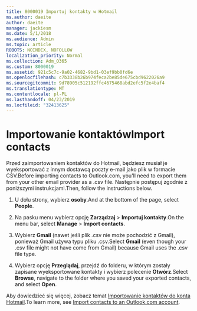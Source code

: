 ```yaml
---
title: 8000019 Importuj kontakty w Hotmail
ms.author: daeite
author: daeite
manager: jackiesm
ms.date: 5/1/2018
ms.audience: Admin
ms.topic: article
ROBOTS: NOINDEX, NOFOLLOW
localization_priority: Normal
ms.collection: Adm_O365
ms.custom: 8000019
ms.assetid: 921c5c7c-9a02-4682-9bd1-03ef9bb0fd6e
ms.openlocfilehash: c7b3338b26b974feca2be85de675cbd9622026a9
ms.sourcegitcommit: 9d78905c512192ffc4675468abd2efc5f2e4baf4
ms.translationtype: MT
ms.contentlocale: pl-PL
ms.lasthandoff: 04/23/2019
ms.locfileid: "32413625"
---
```

# <a name="import-contacts"></a><span data-ttu-id="47725-102">Importowanie kontaktów</span><span class="sxs-lookup"><span data-stu-id="47725-102">Import contacts</span></span>

<span data-ttu-id="47725-103">Przed zaimportowaniem kontaktów do Hotmail, będziesz musiał je wyeksportować z innym dostawcą poczty e-mail jako plik w formacie CSV.</span><span class="sxs-lookup"><span data-stu-id="47725-103">Before importing contacts to Outlook.com, you'll need to export them from your other email provider as a .csv file.</span></span> <span data-ttu-id="47725-104">Następnie postępuj zgodnie z poniższymi instrukcjami.</span><span class="sxs-lookup"><span data-stu-id="47725-104">Then, follow the instructions below.</span></span>
  
1. <span data-ttu-id="47725-105">U dołu strony, wybierz **osoby**.</span><span class="sxs-lookup"><span data-stu-id="47725-105">And at the bottom of the page, select **People**.</span></span> 
    
2. <span data-ttu-id="47725-106">Na pasku menu wybierz opcję **Zarządzaj** \> **Importuj kontakty**.</span><span class="sxs-lookup"><span data-stu-id="47725-106">On the menu bar, select **Manage** \> **Import contacts**.</span></span> 
    
3. <span data-ttu-id="47725-107">Wybierz **Gmail** (nawet jeśli plik .csv nie może pochodzić z Gmail), ponieważ Gmail używa typu pliku .csv.</span><span class="sxs-lookup"><span data-stu-id="47725-107">Select **Gmail** (even though your .csv file might not have come from Gmail) because Gmail uses the .csv file type.</span></span> 
    
4. <span data-ttu-id="47725-108">Wybierz opcję **Przeglądaj**, przejdź do folderu, w którym zostały zapisane wyeksportowane kontakty i wybierz polecenie **Otwórz**.</span><span class="sxs-lookup"><span data-stu-id="47725-108">Select **Browse**, navigate to the folder where you saved your exported contacts, and select **Open**.</span></span> 
    
<span data-ttu-id="47725-109">Aby dowiedzieć się więcej, zobacz temat [Importowanie kontaktów do konta Hotmail](https://go.microsoft.com/fwlink/p/?linkid=873136).</span><span class="sxs-lookup"><span data-stu-id="47725-109">To learn more, see [Import contacts to an Outlook.com account](https://go.microsoft.com/fwlink/p/?linkid=873136).</span></span>
  

